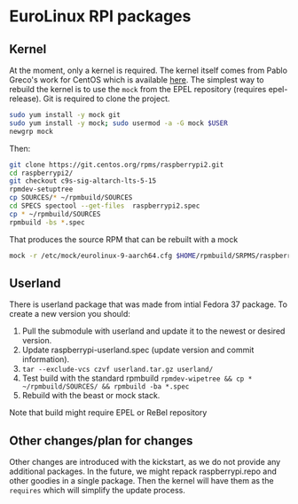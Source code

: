 # EuroLinux RPI packages

## Kernel

At the moment, only a kernel is required. The kernel itself comes from Pablo
Greco's work for CentOS which is available
[here](https://git.centos.org/rpms/raspberrypi2/branches). The simplest way to
rebuild the kernel is to use the `mock` from the EPEL repository (requires
epel-release). Git is required to clone the project.

```bash
sudo yum install -y mock git
sudo yum install -y mock; sudo usermod -a -G mock $USER
newgrp mock
```

Then:

```bash
git clone https://git.centos.org/rpms/raspberrypi2.git
cd raspberrypi2/
git checkout c9s-sig-altarch-lts-5-15
rpmdev-setuptree
cp SOURCES/* ~/rpmbuild/SOURCES
cd SPECS spectool --get-files  raspberrypi2.spec
cp * ~/rpmbuild/SOURCES
rpmbuild -bs *.spec
```
That produces the source RPM that can be rebuilt with a mock

```bash
mock -r /etc/mock/eurolinux-9-aarch64.cfg $HOME/rpmbuild/SRPMS/raspberrypi2-5.15.80-v8.1.el9.src.rpm
```

## Userland

There is userland package that was made from intial Fedora 37 package. To create a new version you should:

1. Pull the submodule with userland and update it to the newest or desired version.
2. Update raspberrypi-userland.spec (update version and commit information).
3. `tar --exclude-vcs czvf userland.tar.gz userland/`
4. Test build with the standard rpmbuild `rpmdev-wipetree && cp * ~/rpmbuild/SOURCES/ && rpmbuild -ba *.spec`
5. Rebuild with the beast or mock stack.

Note that build might require EPEL or ReBel repository

## Other changes/plan for changes

Other changes are introduced with the kickstart, as we do not provide any
additional packages. In the future, we might repack raspberrypi.repo and other
goodies in a single package. Then the kernel will have them as the `requires`
which will simplify the update process.

